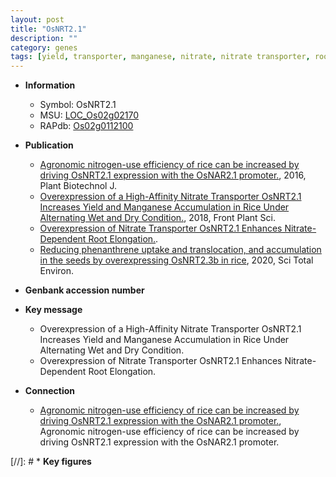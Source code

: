 ```yaml
---
layout: post
title: "OsNRT2.1"
description: ""
category: genes
tags: [yield, transporter, manganese, nitrate, nitrate transporter, root, root elongation]
---
```


* **Information**  
    + Symbol: OsNRT2.1  
    + MSU: [LOC_Os02g02170](http://rice.plantbiology.msu.edu/cgi-bin/ORF_infopage.cgi?orf=LOC_Os02g02170)  
    + RAPdb: [Os02g0112100](http://rapdb.dna.affrc.go.jp/viewer/gbrowse_details/irgsp1?name=Os02g0112100)  

* **Publication**  
    + [Agronomic nitrogen-use efficiency of rice can be increased by driving OsNRT2.1 expression with the OsNAR2.1 promoter.](http://www.ncbi.nlm.nih.gov/pubmed?term=Agronomic+nitrogen-use+efficiency+of+rice+can+be+increased+by+driving+OsNRT2.1+expression+with+the+OsNAR2.1+promoter.%5BTitle%5D), 2016, Plant Biotechnol J.
    + [Overexpression of a High-Affinity Nitrate Transporter OsNRT2.1 Increases Yield and Manganese Accumulation in Rice Under Alternating Wet and Dry Condition.](http://www.ncbi.nlm.nih.gov/pubmed?term=Overexpression+of+a+High-Affinity+Nitrate+Transporter+OsNRT2.1+Increases+Yield+and+Manganese+Accumulation+in+Rice+Under+Alternating+Wet+and+Dry+Condition.%5BTitle%5D), 2018, Front Plant Sci.
    + [Overexpression of Nitrate Transporter OsNRT2.1 Enhances Nitrate-Dependent Root Elongation.](Basel).
    + [Reducing phenanthrene uptake and translocation, and accumulation in the seeds by overexpressing OsNRT2.3b in rice](http://www.ncbi.nlm.nih.gov/pubmed?term=Reducing+phenanthrene+uptake+and+translocation,+and+accumulation+in+the+seeds+by+overexpressing+OsNRT2.3b+in+rice%5BTitle%5D), 2020, Sci Total Environ.

* **Genbank accession number**  

* **Key message**  
    + Overexpression of a High-Affinity Nitrate Transporter OsNRT2.1 Increases Yield and Manganese Accumulation in Rice Under Alternating Wet and Dry Condition.
    + Overexpression of Nitrate Transporter OsNRT2.1 Enhances Nitrate-Dependent Root Elongation.

* **Connection**  
    + [Agronomic nitrogen-use efficiency of rice can be increased by driving OsNRT2.1 expression with the OsNAR2.1 promoter.](http://www.ncbi.nlm.nih.gov/pubmed?term=Agronomic+nitrogen-use+efficiency+of+rice+can+be+increased+by+driving+OsNRT2.1+expression+with+the+OsNAR2.1+promoter.%5BTitle%5D), Agronomic nitrogen-use efficiency of rice can be increased by driving OsNRT2.1 expression with the OsNAR2.1 promoter.

[//]: # * **Key figures**  


